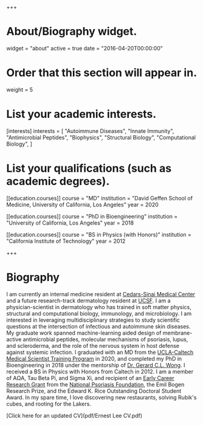 +++
# About/Biography widget.
widget = "about"
active = true
date = "2016-04-20T00:00:00"

# Order that this section will appear in.
weight = 5

# List your academic interests.
[interests]
  interests = [
    "Autoimmune Diseases",
    "Innate Immunity",
    "Antimicrobial Peptides",
    "Biophysics",
    "Structural Biology",
    "Computational Biology",
  ]

# List your qualifications (such as academic degrees).

[[education.courses]]
  course = "MD"
  institution = "David Geffen School of Medicine, University of California, Los Angeles"
  year = 2020

[[education.courses]]
  course = "PhD in Bioengineering"
  institution = "University of California, Los Angeles"
  year = 2018

[[education.courses]]
  course = "BS in Physics (with Honors)"
  institution = "California Institute of Technology"
  year = 2012

+++

# Biography

I am currently an internal medicine resident at [Cedars-Sinai Medical Center](https://www.cedars-sinai.org) and a future research-track dermatology resident at [UCSF](http://www.dermatology.ucsf.edu). I am a physician-scientist in dermatology who has trained in soft matter physics, structural and computational biology, immunology, and microbiology. I am interested in leveraging multidisciplinary strategies to study scientific questions at the intersection of infectious and autoimmune skin diseases. My graduate work spanned machine-learning aided design of membrane-active antimicrobial peptides, molecular mechanisms of psoriasis, lupus, and scleroderma, and the role of the nervous system in host defense against systemic infection. I graduated with an MD from the [UCLA-Caltech Medical Scientist Training Program](http://mstp.healthsciences.ucla.edu/students/ernest-lee-phd) in 2020, and completed my PhD in Bioengineering in 2018 under the mentorship of [Dr. Gerard C.L. Wong](http://wonglab.seas.ucla.edu). I received a BS in Physics with Honors from Caltech in 2012. I am a member of AΩA, Tau Beta Pi, and Sigma Xi, and recipient of an [Early Career Research Grant](https://app.dimensions.ai/details/grant/grant.100073805) from the [National Psoriasis Foundation](https://www.psoriasis.org), the Emil Bogen Research Prize, and the Edward K. Rice Outstanding Doctoral Student Award. In my spare time, I love discovering new restaurants, solving Rubik's cubes, and rooting for the Lakers.

[Click here for an updated CV](pdf/Ernest Lee CV.pdf)
